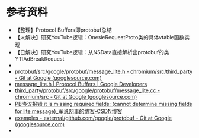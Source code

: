# 参考资料

* 【整理】Protocol Buffers即protobuf总结
* 【未解决】研究YouTube逻辑：OnesieRequestProto类的具体vtable函数实现
* 【已解决】研究YouTube逻辑：从NSData直接解析出protobuf的类YTIAdBreakRequest
* 
* [protobuf/src/google/protobuf/message_lite.h - chromium/src/third_party - Git at Google (googlesource.com)](https://chromium.googlesource.com/chromium/src/third_party/+/master/protobuf/src/google/protobuf/message_lite.h)
* [message_lite.h  |  Protocol Buffers  |  Google Developers](https://developers.google.com/protocol-buffers/docs/reference/cpp/google.protobuf.message_lite#MessageLite.InitializationErrorString.details)
* [third_party/protobuf/src/google/protobuf/message_lite.cc - chromium/src - Git at Google (googlesource.com)](https://chromium.googlesource.com/chromium/src/+/50.0.2661.75/third_party/protobuf/src/google/protobuf/message_lite.cc)
* [PB协议报错 it is missing required fields: (cannot determine missing fields for lite message)_军说网事的博客-CSDN博客](https://blog.csdn.net/wujunokay/article/details/50594764)
* [examples - external/github.com/google/protobuf - Git at Google (googlesource.com)](https://chromium.googlesource.com/external/github.com/google/protobuf/+/HEAD/examples)
* 